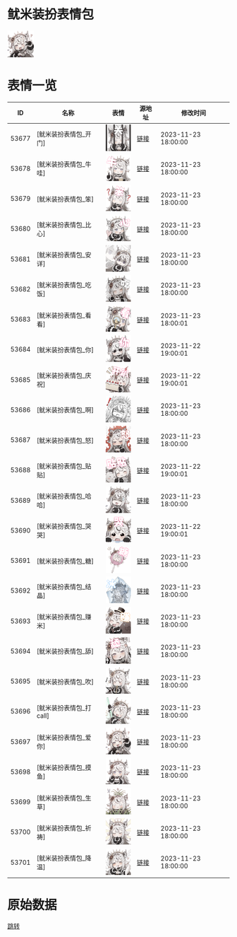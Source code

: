# 鱿米装扮表情包

<img src="./cover.png" height="60" alt="cover" />

# 表情一览

|ID|名称|表情|源地址|修改时间|
|----|----|----|----|----|
|53677|[鱿米装扮表情包_开门]|<img src="./pic/053677_%5B鱿米装扮表情包_开门%5D.png" height="60" alt="开门"/>|[链接](https://i0.hdslb.com/bfs/garb/da9920d52e981e8c2c174f7b2ee0d50770491c86.png)|2023-11-23 18:00:00|
|53678|[鱿米装扮表情包_牛哇]|<img src="./pic/053678_%5B鱿米装扮表情包_牛哇%5D.png" height="60" alt="牛哇"/>|[链接](https://i0.hdslb.com/bfs/garb/5f2f020ab81bbc4389e7a19bb2d8f29eaf396171.png)|2023-11-23 18:00:00|
|53679|[鱿米装扮表情包_笨]|<img src="./pic/053679_%5B鱿米装扮表情包_笨%5D.png" height="60" alt="笨"/>|[链接](https://i0.hdslb.com/bfs/garb/d1eb2504073d09fb52b1e3a9b08c97b750bb5b38.png)|2023-11-23 18:00:00|
|53680|[鱿米装扮表情包_比心]|<img src="./pic/053680_%5B鱿米装扮表情包_比心%5D.png" height="60" alt="比心"/>|[链接](https://i0.hdslb.com/bfs/garb/c6cdbcb0a8cec203d536b6911544ab7334a8552b.png)|2023-11-23 18:00:00|
|53681|[鱿米装扮表情包_安详]|<img src="./pic/053681_%5B鱿米装扮表情包_安详%5D.png" height="60" alt="安详"/>|[链接](https://i0.hdslb.com/bfs/garb/806a7fde00c1ad57e522466a6c59a415a662202f.png)|2023-11-23 18:00:00|
|53682|[鱿米装扮表情包_吃饭]|<img src="./pic/053682_%5B鱿米装扮表情包_吃饭%5D.png" height="60" alt="吃饭"/>|[链接](https://i0.hdslb.com/bfs/garb/bb16aea3b20b2af95a8cdd1f9c2146db62d42ad8.png)|2023-11-23 18:00:00|
|53683|[鱿米装扮表情包_看看]|<img src="./pic/053683_%5B鱿米装扮表情包_看看%5D.png" height="60" alt="看看"/>|[链接](https://i0.hdslb.com/bfs/garb/3776a65653bf547e1c8a1d3bb1dcbbc970d949fa.png)|2023-11-23 18:00:01|
|53684|[鱿米装扮表情包_你]|<img src="./pic/053684_%5B鱿米装扮表情包_你%5D.png" height="60" alt="你"/>|[链接](https://i0.hdslb.com/bfs/garb/9973174f9bb5c5002738db475e3a53d8baaab963.png)|2023-11-22 19:00:01|
|53685|[鱿米装扮表情包_庆祝]|<img src="./pic/053685_%5B鱿米装扮表情包_庆祝%5D.png" height="60" alt="庆祝"/>|[链接](https://i0.hdslb.com/bfs/garb/eec3ce3286be3ce78b5c2590222f6bcb37f25b12.png)|2023-11-22 19:00:01|
|53686|[鱿米装扮表情包_啊]|<img src="./pic/053686_%5B鱿米装扮表情包_啊%5D.png" height="60" alt="啊"/>|[链接](https://i0.hdslb.com/bfs/garb/d73183a203564cb96616023b30070c40c1213f86.png)|2023-11-23 18:00:00|
|53687|[鱿米装扮表情包_怒]|<img src="./pic/053687_%5B鱿米装扮表情包_怒%5D.png" height="60" alt="怒"/>|[链接](https://i0.hdslb.com/bfs/garb/f8faa956fa2825da256e5f1b623c52f984f51cfe.png)|2023-11-23 18:00:00|
|53688|[鱿米装扮表情包_贴贴]|<img src="./pic/053688_%5B鱿米装扮表情包_贴贴%5D.png" height="60" alt="贴贴"/>|[链接](https://i0.hdslb.com/bfs/garb/61e5e177a1d704649aa40c17688c2c526cfb9ab3.png)|2023-11-22 19:00:01|
|53689|[鱿米装扮表情包_哈哈]|<img src="./pic/053689_%5B鱿米装扮表情包_哈哈%5D.png" height="60" alt="哈哈"/>|[链接](https://i0.hdslb.com/bfs/garb/1cc133d2520f9698f4ceb74749eff113a0a6b5af.png)|2023-11-23 18:00:00|
|53690|[鱿米装扮表情包_哭哭]|<img src="./pic/053690_%5B鱿米装扮表情包_哭哭%5D.png" height="60" alt="哭哭"/>|[链接](https://i0.hdslb.com/bfs/garb/d01440a9ffd59e1ff05994e51a95f87cd495c77d.png)|2023-11-22 19:00:01|
|53691|[鱿米装扮表情包_糖]|<img src="./pic/053691_%5B鱿米装扮表情包_糖%5D.png" height="60" alt="糖"/>|[链接](https://i0.hdslb.com/bfs/garb/e721d95d32ac1a0796af7638999037dc383e8e03.png)|2023-11-23 18:00:00|
|53692|[鱿米装扮表情包_结晶]|<img src="./pic/053692_%5B鱿米装扮表情包_结晶%5D.png" height="60" alt="结晶"/>|[链接](https://i0.hdslb.com/bfs/garb/3014d25a90c349f017ac2d993b59d92014a5d54e.png)|2023-11-23 18:00:00|
|53693|[鱿米装扮表情包_赚米]|<img src="./pic/053693_%5B鱿米装扮表情包_赚米%5D.png" height="60" alt="赚米"/>|[链接](https://i0.hdslb.com/bfs/garb/76a6dff2bf3a9e14435e746ac9364ca7ed3720bc.png)|2023-11-23 18:00:00|
|53694|[鱿米装扮表情包_舔]|<img src="./pic/053694_%5B鱿米装扮表情包_舔%5D.png" height="60" alt="舔"/>|[链接](https://i0.hdslb.com/bfs/garb/47148a55905f5832cdadac02348529faed628739.png)|2023-11-23 18:00:00|
|53695|[鱿米装扮表情包_吹]|<img src="./pic/053695_%5B鱿米装扮表情包_吹%5D.png" height="60" alt="吹"/>|[链接](https://i0.hdslb.com/bfs/garb/910bcddbae1599bd48df467c9fc2511085d35aa7.png)|2023-11-23 18:00:00|
|53696|[鱿米装扮表情包_打call]|<img src="./pic/053696_%5B鱿米装扮表情包_打call%5D.png" height="60" alt="打call"/>|[链接](https://i0.hdslb.com/bfs/garb/b808e8c9637710b5b09c7608a5d0b134b3492f43.png)|2023-11-23 18:00:00|
|53697|[鱿米装扮表情包_爱你]|<img src="./pic/053697_%5B鱿米装扮表情包_爱你%5D.png" height="60" alt="爱你"/>|[链接](https://i0.hdslb.com/bfs/garb/df01592104fef2625f789c3fcbd14ad99171aa34.png)|2023-11-23 18:00:00|
|53698|[鱿米装扮表情包_摸鱼]|<img src="./pic/053698_%5B鱿米装扮表情包_摸鱼%5D.png" height="60" alt="摸鱼"/>|[链接](https://i0.hdslb.com/bfs/garb/48d5b0429ddc33ed9e6a661243cb682dd7cd8c97.png)|2023-11-23 18:00:00|
|53699|[鱿米装扮表情包_生草]|<img src="./pic/053699_%5B鱿米装扮表情包_生草%5D.png" height="60" alt="生草"/>|[链接](https://i0.hdslb.com/bfs/garb/938680938e2355f9962e27fca9293c451783213e.png)|2023-11-23 18:00:00|
|53700|[鱿米装扮表情包_祈祷]|<img src="./pic/053700_%5B鱿米装扮表情包_祈祷%5D.png" height="60" alt="祈祷"/>|[链接](https://i0.hdslb.com/bfs/garb/facc60343093f2f103634e20a50eac739b5c85f1.png)|2023-11-23 18:00:00|
|53701|[鱿米装扮表情包_降温]|<img src="./pic/053701_%5B鱿米装扮表情包_降温%5D.png" height="60" alt="降温"/>|[链接](https://i0.hdslb.com/bfs/garb/63b1efe8d8cda406bc67c637de76d92ccde7149a.png)|2023-11-23 18:00:00|

# 原始数据

[跳转](./raw.json)

